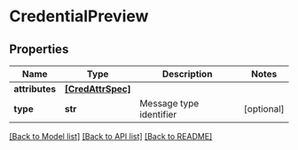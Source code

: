 # CredentialPreview


## Properties
Name | Type | Description | Notes
------------ | ------------- | ------------- | -------------
**attributes** | [**[CredAttrSpec]**](CredAttrSpec.md) |  | 
**type** | **str** | Message type identifier | [optional] 

[[Back to Model list]](../README.md#documentation-for-models) [[Back to API list]](../README.md#documentation-for-api-endpoints) [[Back to README]](../README.md)


